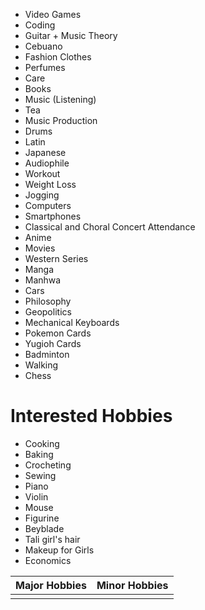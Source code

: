 - Video Games
- Coding
- Guitar + Music Theory
- Cebuano
- Fashion Clothes
- Perfumes
- Care
- Books
- Music (Listening)
- Tea
- Music Production
- Drums
- Latin
- Japanese
- Audiophile
- Workout
- Weight Loss
- Jogging
- Computers
- Smartphones
- Classical and Choral Concert Attendance
- Anime
- Movies
- Western Series
- Manga
- Manhwa
- Cars
- Philosophy
- Geopolitics
- Mechanical Keyboards
- Pokemon Cards
- Yugioh Cards
- Badminton
- Walking
- Chess

# Interested Hobbies
- Cooking
- Baking
- Crocheting
- Sewing
- Piano
- Violin
- Mouse
- Figurine
- Beyblade
- Tali girl's hair
- Makeup for Girls
- Economics


| Major Hobbies | Minor Hobbies |
| ------------- | ------------- |
|               |               |
